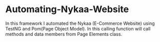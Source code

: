 # Automating-Nykaa-Website
In this framework I automated the Nykaa (E-Commerce Website) using TestNG and Pom(Page Object Model).
In this calling function will call methods and data members from Page Elements class.
